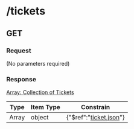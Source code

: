 # /tickets

## GET

### Request
(No parameters required)

### Response
[Array: Collection of Tickets](schema/tickets.json)

| Type  | Item Type |  Constrain |
|-------|-----------|------------|
| Array | object | {"$ref":"[ticket.json](schema\/ticket.json)"} |                